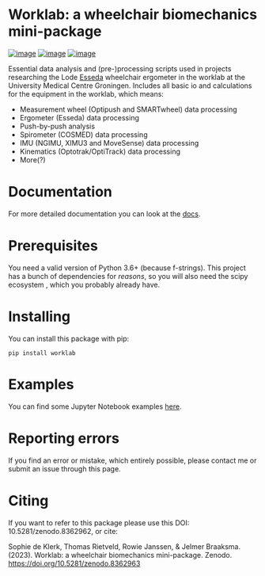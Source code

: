 # Worklab: a wheelchair biomechanics mini-package

[![image](https://zenodo.org/badge/DOI/10.5281/zenodo.8362962.svg)](https://doi.org/10.5281/zenodo.8362962)
[![image](https://badge.fury.io/py/worklab.svg)](https://badge.fury.io/py/worklab) [![image](https://img.shields.io/badge/License-GPLv3-blue.svg)](https://github.com/sophiedkk/worklab/blob/main/LICENSE)

Essential data analysis and (pre-)processing scripts used in projects
researching the Lode
[Esseda](https://www.lode.nl/en/product/esseda-wheelchair-ergometer/637)
wheelchair ergometer in the worklab at the University Medical Centre
Groningen. Includes all basic io and calculations for the equipment in
the worklab, which means:

-   Measurement wheel (Optipush and SMARTwheel) data processing
-   Ergometer (Esseda) data processing
-   Push-by-push analysis
-   Spirometer (COSMED) data processing
-   IMU (NGIMU, XIMU3 and MoveSense) data processing
-   Kinematics (Optotrak/OptiTrack) data processing
-   More(?)

# Documentation

For more detailed documentation you can look at the
[docs](https://sophiedkk.github.io/worklab/).

# Prerequisites

You need a valid version of Python 3.6+ (because f-strings). This
project has a bunch of dependencies for *reasons*, so you will also need
the scipy ecosystem , which you probably already have.

# Installing

You can install this package with pip:

    pip install worklab

# Examples

You can find some Jupyter Notebook examples
[here](https://sophiedkk.github.io/worklab/chapters/examples.html).

# Reporting errors

If you find an error or mistake, which entirely possible, please contact
me or submit an issue through this page.

# Citing

If you want to refer to this package please use this DOI:
10.5281/zenodo.8362962, or cite:

Sophie de Klerk, Thomas Rietveld, Rowie Janssen, & Jelmer Braaksma. (2023). Worklab: a wheelchair biomechanics mini-package. Zenodo. https://doi.org/10.5281/zenodo.8362963
